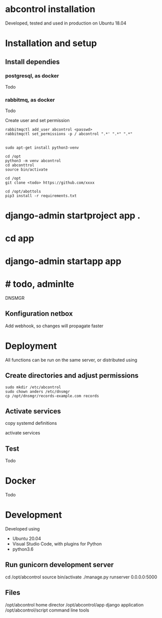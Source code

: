 # abcontrol installation

Developed, tested and used in production on Ubuntu 18.04


# Installation and setup

## Install dependies

### postgresql, as docker

Todo

### rabbitmq, as docker

Todo

Create user and set permission

    rabbitmqctl add_user abcontrol <passwd>
    rabbitmqctl set_permissions -p / abcontrol ".*' ".*" ".*"


## 

    sudo apt-get install python3-venv

    cd /opt
    python3 -m venv abcontrol
    cd abconttrol
    source bin/activate

    cd /opt
    git clone <todo> https://github.com/xxxx

    cd /opt/abottols
    pip3 install -r requirements.txt


    
#    django-admin startproject app .
#    cd app
#    django-admin startapp app
#    # todo, adminlte


DNSMGR



## Konfiguration netbox

Add webhook, so changes will propagate faster


# Deployment

All functions can be run on the same server, or distributed using 


## Create directories and adjust permissions

    sudo mkdir /etc/abcontrol
    sudo chown anders /etc/dnsmgr
    cp /opt/dnsmgr/records-example.com records

## Activate services

copy systemd definitions

activate services


## Test

Todo


# Docker

Todo


# Development

Developed using 
- Ubuntu 20.04
- Visual Studio Code, with plugins for Python
- python3.6


## Run gunicorn development server

cd /opt/abcontrol
source bin/activate
./manage.py runserver 0.0.0.0:5000


## Files

/opt/abcontrol           home director
/opt/abcontrol/app       django application
/opt/abcontrol/script    command line tools

